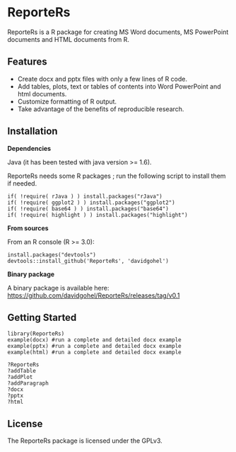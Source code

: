 ReporteRs
======
ReporteRs is a R package for creating MS Word documents, MS PowerPoint documents and HTML documents from R.


Features
--------
* Create docx and pptx files with only a few lines of R code.
* Add tables, plots, text or tables of contents into Word PowerPoint and html documents.
* Customize formatting of R output.
* Take advantage of the benefits of reproducible research.

Installation
------------

**Dependencies**

Java (it has been tested with java version >= 1.6).

ReporteRs needs some R packages ; run the following script to install them if needed.


    if( !require( rJava ) ) install.packages("rJava")
    if( !require( ggplot2 ) ) install.packages("ggplot2")
    if( !require( base64 ) ) install.packages("base64")
    if( !require( highlight ) ) install.packages("highlight")

**From sources**

From an R console (R >= 3.0):

    install.packages("devtools")
    devtools::install_github('ReporteRs', 'davidgohel')

**Binary package**

A binary package is available here:
https://github.com/davidgohel/ReporteRs/releases/tag/v0.1

    
	
Getting Started
---------------

    library(ReporteRs)
    example(docx) #run a complete and detailed docx example
    example(pptx) #run a complete and detailed docx example
	example(html) #run a complete and detailed docx example

	?ReporteRs
	?addTable
	?addPlot
	?addParagraph
	?docx
	?pptx
	?html
	
License
-------
The ReporteRs package is licensed under the GPLv3.

